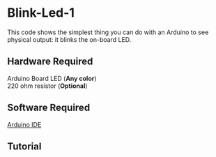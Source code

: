 # Blink-Led-1
This code shows the simplest thing you can do with an Arduino to see physical output: it blinks the on-board LED.

## Hardware Required
Arduino Board
LED (**Any color**)  
220 ohm resistor (**Optional**)  
  
## Software Required
[Arduino IDE](https://www.arduino.cc/en/software)

## Tutorial
